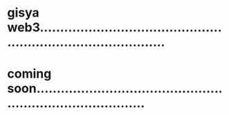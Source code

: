 # gisya web3....................................................................................
# coming soon................................................................................
